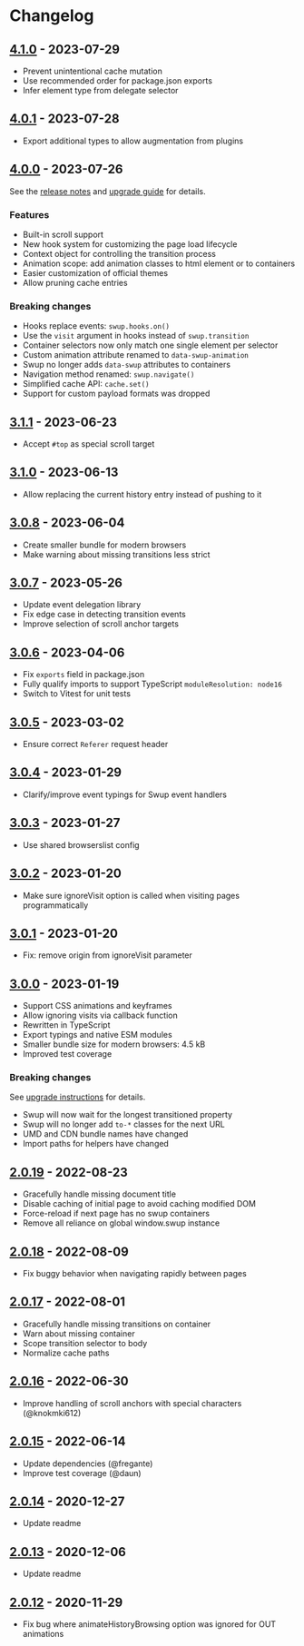 # Changelog

<!-- ## [Unreleased] -->

## [4.1.0] - 2023-07-29

- Prevent unintentional cache mutation
- Use recommended order for package.json exports
- Infer element type from delegate selector

## [4.0.1] - 2023-07-28

- Export additional types to allow augmentation from plugins

## [4.0.0] - 2023-07-26

See the [release notes](https://swup.js.org/announcements/swup-4/) and
[upgrade guide](https://swup.js.org/getting-started/upgrading/) for details.

### Features

- Built-in scroll support
- New hook system for customizing the page load lifecycle
- Context object for controlling the transition process
- Animation scope: add animation classes to html element or to containers
- Easier customization of official themes
- Allow pruning cache entries

### Breaking changes

- Hooks replace events: `swup.hooks.on()`
- Use the `visit` argument in hooks instead of `swup.transition`
- Container selectors now only match one single element per selector
- Custom animation attribute renamed to `data-swup-animation`
- Swup no longer adds `data-swup` attributes to containers
- Navigation method renamed: `swup.navigate()`
- Simplified cache API: `cache.set()`
- Support for custom payload formats was dropped

## [3.1.1] - 2023-06-23

- Accept `#top` as special scroll target

## [3.1.0] - 2023-06-13

- Allow replacing the current history entry instead of pushing to it

## [3.0.8] - 2023-06-04

- Create smaller bundle for modern browsers
- Make warning about missing transitions less strict

## [3.0.7] - 2023-05-26

- Update event delegation library
- Fix edge case in detecting transition events
- Improve selection of scroll anchor targets

## [3.0.6] - 2023-04-06

- Fix `exports` field in package.json
- Fully qualify imports to support TypeScript `moduleResolution: node16`
- Switch to Vitest for unit tests

## [3.0.5] - 2023-03-02

- Ensure correct `Referer` request header

## [3.0.4] - 2023-01-29

- Clarify/improve event typings for Swup event handlers

## [3.0.3] - 2023-01-27

- Use shared browserslist config

## [3.0.2] - 2023-01-20

- Make sure ignoreVisit option is called when visiting pages programmatically

## [3.0.1] - 2023-01-20

- Fix: remove origin from ignoreVisit parameter

## [3.0.0] - 2023-01-19

- Support CSS animations and keyframes
- Allow ignoring visits via callback function
- Rewritten in TypeScript
- Export typings and native ESM modules
- Smaller bundle size for modern browsers: 4.5 kB
- Improved test coverage

### Breaking changes

See [upgrade instructions](https://swup.js.org/getting-started/upgrading-v3/) for details.

- Swup will now wait for the longest transitioned property
- Swup will no longer add `to-*` classes for the next URL
- UMD and CDN bundle names have changed
- Import paths for helpers have changed

## [2.0.19] - 2022-08-23

- Gracefully handle missing document title
- Disable caching of initial page to avoid caching modified DOM
- Force-reload if next page has no swup containers
- Remove all reliance on global window.swup instance

## [2.0.18] - 2022-08-09

- Fix buggy behavior when navigating rapidly between pages

## [2.0.17] - 2022-08-01

- Gracefully handle missing transitions on container
- Warn about missing container
- Scope transition selector to body
- Normalize cache paths

## [2.0.16] - 2022-06-30

- Improve handling of scroll anchors with special characters (@knokmki612)

## [2.0.15] - 2022-06-14

- Update dependencies (@fregante)
- Improve test coverage (@daun)

## [2.0.14] - 2020-12-27

- Update readme

## [2.0.13] - 2020-12-06

- Update readme

## [2.0.12] - 2020-11-29

- Fix bug where animateHistoryBrowsing option was ignored for OUT animations

[Unreleased]: https://github.com/swup/swup/compare/4.1.0...HEAD

[4.1.0]: https://github.com/swup/swup/releases/tag/4.1.0
[4.0.1]: https://github.com/swup/swup/releases/tag/4.0.1
[4.0.0]: https://github.com/swup/swup/releases/tag/4.0.0
[3.1.1]: https://github.com/swup/swup/releases/tag/3.1.1
[3.1.0]: https://github.com/swup/swup/releases/tag/3.1.0
[3.0.8]: https://github.com/swup/swup/releases/tag/3.0.8
[3.0.7]: https://github.com/swup/swup/releases/tag/3.0.7
[3.0.6]: https://github.com/swup/swup/releases/tag/3.0.6
[3.0.5]: https://github.com/swup/swup/releases/tag/3.0.5
[3.0.4]: https://github.com/swup/swup/releases/tag/3.0.4
[3.0.3]: https://github.com/swup/swup/releases/tag/3.0.3
[3.0.2]: https://github.com/swup/swup/releases/tag/3.0.2
[3.0.1]: https://github.com/swup/swup/releases/tag/3.0.1
[3.0.0]: https://github.com/swup/swup/releases/tag/3.0.0
[2.0.19]: https://github.com/swup/swup/releases/tag/2.0.19
[2.0.18]: https://github.com/swup/swup/releases/tag/2.0.18
[2.0.17]: https://github.com/swup/swup/releases/tag/2.0.17
[2.0.16]: https://github.com/swup/swup/releases/tag/2.0.16
[2.0.15]: https://github.com/swup/swup/releases/tag/2.0.15
[2.0.14]: https://github.com/swup/swup/releases/tag/2.0.14
[2.0.13]: https://github.com/swup/swup/releases/tag/2.0.13
[2.0.12]: https://github.com/swup/swup/releases/tag/2.0.12
